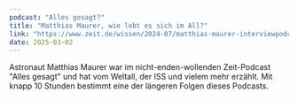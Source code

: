 ```yaml
---
podcast: "Alles gesagt?"
title: "Matthias Maurer, wie lebt es sich im All?"
link: "https://www.zeit.de/wissen/2024-07/matthias-maurer-interviewpodcast-alles-gesagt"
date: 2025-03-02
---
```


Astronaut Matthias Maurer war im nicht-enden-wollenden Zeit-Podcast "Alles gesagt" und hat vom Weltall, der ISS und vielem mehr erzählt. Mit knapp 10 Stunden bestimmt eine der längeren Folgen dieses Podcasts.
